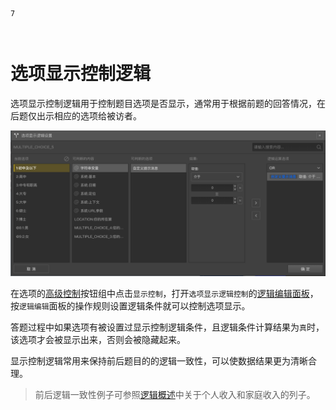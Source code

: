 ```index
7
```
```tag

```
```summary

```

# 选项显示控制逻辑

选项显示控制逻辑用于控制题目选项是否显示，通常用于根据前题的回答情况，在后题仅出示相应的选项给被访者。

<img src='./images/option-display-logic.png'>

在选项的[高级控制](../node-setting/option.md#高级控制)按钮组中点击`显示控制`，打开`选项显示逻辑控制`的[逻辑编辑面板](./logic-editor.md)，按`逻辑编辑`面板的操作规则设置逻辑条件就可以控制选项显示。

答题过程中如果选项有被设置过显示控制逻辑条件，且逻辑条件计算结果为`真`时，该选项才会被显示出来，否则会被隐藏起来。

显示控制逻辑常用来保持前后题目的的逻辑一致性，可以使数据结果更为清晰合理。
> 前后逻辑一致性例子可参照[逻辑概述](./concept.md)中关于个人收入和家庭收入的列子。
